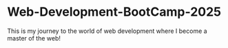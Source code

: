 # Web-Development-BootCamp-2025
This is my journey to the world of web development where I become a master of the web!
